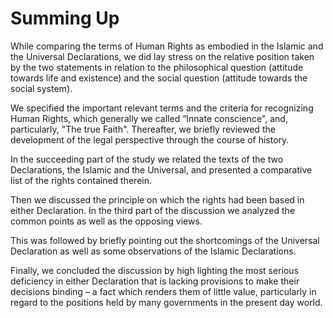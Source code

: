 Summing Up
==========

While comparing the terms of Human Rights as embodied in the Islamic and
the Universal Declarations, we did lay stress on the relative position
taken by the two statements in relation to the philosophical question
(attitude towards life and existence) and the social question (attitude
towards the social system).

We specified the important relevant terms and the criteria for
recognizing Human Rights, which generally we called “Innate conscience",
and, particularly, "The true Faith". Thereafter, we briefly reviewed the
development of the legal perspective through the course of history.

In the succeeding part of the study we related the texts of the two
Declarations, the Islamic and the Universal, and presented a comparative
list of the rights contained therein.

Then we discussed the principle on which the rights had been based in
either Declaration. In the third part of the discussion we analyzed the
common points as well as the opposing views.

This was followed by briefly pointing out the shortcomings of the
Universal Declaration as well as some observations of the Islamic
Declarations.

Finally, we concluded the discussion by high lighting the most serious
deficiency in either Declaration that is lacking provisions to make
their decisions binding – a fact which renders them of little value,
particularly in regard to the positions held by many governments in the
present day world.



